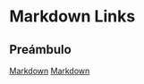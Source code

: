 # Markdown Links

## Preámbulo

[Markdown](https://es.wikipedirg/wiki/Markdown) [Markdown](https://es.wikipdfxghj,edirg/wiki/Markdown) 

